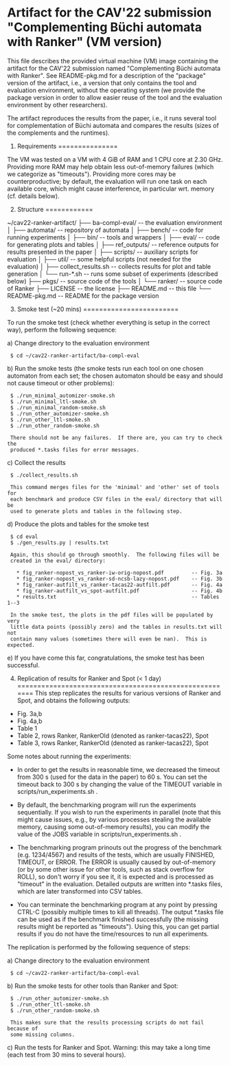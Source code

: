 Artifact for the CAV'22 submission "Complementing Büchi automata with Ranker" (VM version)
==========================================================================================
This file describes the provided virtual machine (VM) image containing the
artifact for the CAV'22 submission named "Complementing Büchi automata with
Ranker".  See README-pkg.md for a description of the "package" version of the
artifact, i.e., a version that only contains the tool and evaluation
environment, without the operating system (we provide the package version in
order to allow easier reuse of the tool and the evaluation environment by other
researchers).

The artifact reproduces the results from the paper, i.e., it runs several tool
for complementation of Büchi automata and compares the results (sizes of the
complements and the runtimes).

1. Requirements
===============

The VM was tested on a VM with 4 GiB of RAM and 1 CPU core at 2.30 GHz.
Providing more RAM may help obtain less out-of-memory failures (which we
categorize as "timeouts").  Providing more cores may be counterproductive; by
default, the evaluation will run one task on each available core, which might
cause interference, in particular wrt. memory (cf. details below).

2. Structure
============

~/cav22-ranker-artifact/
├── ba-compl-eval/          -- the evaluation environment
│   ├── automata/           -- repository of automata
│   ├── bench/              -- code for running experiments
│   ├── bin/                -- tools and wrappers
│   ├── eval/               -- code for generating plots and tables
│   ├── ref_outputs/        -- reference outputs for results presented in the paper
│   ├── scripts/            -- auxiliary scripts for evaluation
│   ├── util/               -- some helpful scripts (not needed for the evaluation)
│   ├── collect_results.sh  -- collects results for plot and table generation
│   └── run-*.sh            -- runs some subset of experiments (described below)
├── pkgs/               -- source code of the tools
│   └── ranker/         -- source code of Ranker
├── LICENSE             -- the license
├── README.md           -- this file
└── README-pkg.md       -- README for the package version

3. Smoke test (~20 mins)
========================

To run the smoke test (check whether everything is setup in the correct way),
perform the following sequence:

  a) Change directory to the evaluation environment

     $ cd ~/cav22-ranker-artifact/ba-compl-eval

  b) Run the smoke tests (the smoke tests run each tool on one chosen automaton
     from each set; the chosen automaton should be easy and should not cause
     timeout or other problems):

     $ ./run_minimal_automizer-smoke.sh
     $ ./run_minimal_ltl-smoke.sh
     $ ./run_minimal_random-smoke.sh
     $ ./run_other_automizer-smoke.sh
     $ ./run_other_ltl-smoke.sh
     $ ./run_other_random-smoke.sh

     There should not be any failures.  If there are, you can try to check the
     produced *.tasks files for error messages.

  c) Collect the results

     $ ./collect_results.sh

     This command merges files for the 'minimal' and 'other' set of tools for
     each benchmark and produce CSV files in the eval/ directory that will be
     used to generate plots and tables in the following step.

  d) Produce the plots and tables for the smoke test

     $ cd eval
     $ ./gen_results.py | results.txt

     Again, this should go through smoothly.  The following files will be
     created in the eval/ directory:

       * fig_ranker-nopost_vs_ranker-iw-orig-nopost.pdf         -- Fig. 3a
       * fig_ranker-nopost_vs_ranker-sd-ncsb-lazy-nopost.pdf    -- Fig. 3b
       * fig_ranker-autfilt_vs_ranker-tacas22-autfilt.pdf       -- Fig. 4a
       * fig_ranker-autfilt_vs_spot-autfilt.pdf                 -- Fig. 4b
       * results.txt                                            -- Tables 1--3

     In the smoke test, the plots in the pdf files will be populated by very
     little data points (possibly zero) and the tables in results.txt will not
     contain many values (sometimes there will even be nan).  This is expected.

  e) If you have come this far, congratulations, the smoke test has been
     successful.

4. Replication of results for Ranker and Spot (< 1 day)
=======================================================
This step replicates the results for various versions of Ranker and Spot, and
obtains the following outputs:

  * Fig. 3a,b
  * Fig. 4a,b
  * Table 1
  * Table 2, rows Ranker, RankerOld (denoted as ranker-tacas22), Spot
  * Table 3, rows Ranker, RankerOld (denoted as ranker-tacas22), Spot

Some notes about running the experiments:

  * In order to get the results in reasonable time, we decreased the timeout
    from 300 s (used for the data in the paper) to 60 s.  You can set the
    timeout back to 300 s by changing the value of the TIMEOUT variable in
    scripts/run_experiments.sh .

  * By default, the benchmarking program will run the experiments sequentially.
    If you wish to run the experiments in parallel (note that this might cause
    issues, e.g., by various processes stealing the available memory, causing
    some out-of-memory results), you can modify the value of the JOBS variable
    in scripts/run_experiments.sh .

  * The benchmarking program prinouts out the progress of the benchmark (e.g.
    1234/4567) and results of the tests, which are usually FINISHED, TIMEOUT,
    or ERROR.  The ERROR is usually caused by out-of-memory (or by some other
    issue for other tools, such as stack overflow for ROLL), so don't worry if
    you see it, it is expected and is processed as "timeout" in the evaluation.
    Detailed outputs are written into *.tasks files, which are later
    transformed into CSV tables.

  * You can terminate the benchmarking program at any point by pressing CTRL-C
    (possibly multiple times to kill all threads).  The output *.tasks file can
    be used as if the benchmark finished successfully (the missing results
    might be reported as "timeouts").  Using this, you can get partial results
    if you do not have the time/resources to run all experiments.

The replication is performed by the following sequence of steps:

  a) Change directory to the evaluation environment

     $ cd ~/cav22-ranker-artifact/ba-compl-eval

  b) Run the smoke tests for other tools than Ranker and Spot:

     $ ./run_other_automizer-smoke.sh
     $ ./run_other_ltl-smoke.sh
     $ ./run_other_random-smoke.sh

     This makes sure that the results processing scripts do not fail because of
     some missing columns.

  c) Run the tests for Ranker and Spot.  Warning: this may take a long time
     (each test from 30 mins to several hours).






